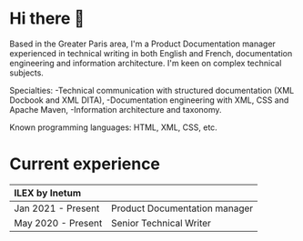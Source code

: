 # Hi there 👋

Based in the Greater Paris area, I'm a Product Documentation manager experienced in technical writing in both English and French, documentation engineering and information architecture.
I'm keen on complex technical subjects.

Specialties: 
-Technical communication with structured documentation (XML Docbook and XML DITA), 
-Documentation engineering with XML, CSS and Apache Maven,
-Information architecture and taxonomy.

Known programming languages: HTML, XML, CSS, etc.

# Current experience

|              ILEX by Inetum                        ||
| :------------------ | :---------------------------- |
| Jan 2021 - Present  | Product Documentation manager |
| May 2020 - Present  | Senior Technical Writer       |


<!--
**marielelandais/marielelandais** is a ✨ _special_ ✨ repository because its `README.md` (this file) appears on your GitHub profile.

Here are some ideas to get you started:

- 🔭 I’m currently working on ...
- 🌱 I’m currently learning ...
- 👯 I’m looking to collaborate on ...
- 🤔 I’m looking for help with ...
- 💬 Ask me about ...
- 📫 How to reach me: ...
- 😄 Pronouns: ...
- ⚡ Fun fact: ...
-->
